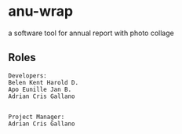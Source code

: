 # anu-wrap
a software tool for annual report with photo collage

## Roles
```
Developers:
Belen Kent Harold D.
Apo Eunille Jan B.
Adrian Cris Gallano


Project Manager:
Adrian Cris Gallano
```
